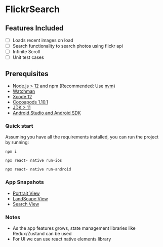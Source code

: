 # FlickrSearch


## Features Included
- [ ] Loads recent images on load 
- [ ] Search functionality to search photos using flickr api
- [ ] Infinite Scroll 
- [ ] Unit test cases

## Prerequisites

- [Node.js > 12](https://nodejs.org) and npm (Recommended: Use [nvm](https://github.com/nvm-sh/nvm))
- [Watchman](https://facebook.github.io/watchman)
- [Xcode 12](https://developer.apple.com/xcode)
- [Cocoapods 1.10.1](https://cocoapods.org)
- [JDK > 11](https://www.oracle.com/java/technologies/javase-jdk11-downloads.html)
- [Android Studio and Android SDK](https://developer.android.com/studio)


### Quick start
Assuming you have all the requirements installed, you can run the project by running:

`npm i` 

`npx react- native run-ios` 

`npx react- native run-android`


### App Snapshots

- [Portrait View](https://user-images.githubusercontent.com/6646676/159081266-ca40a969-ad64-42c4-a123-f1bebb3f8947.png)
- [LandScape View](https://user-images.githubusercontent.com/6646676/159081378-6d7bf353-772b-42a4-a5b8-48ee82b39c6b.png)
- [Search View](https://user-images.githubusercontent.com/6646676/159081492-08fc1b4a-9fd7-4f74-8450-d1f5f3081eb8.png)


### Notes 
- As the app features grows, state management libraries like Redux/Zustand can be used 
- For UI we can use react native elements library

